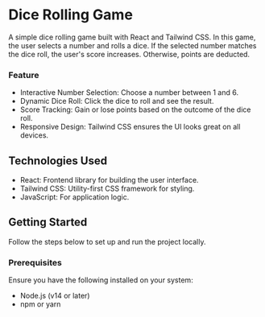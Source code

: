 <h1>Dice Rolling Game </h1>
<p>A simple dice rolling game built with React and Tailwind CSS. In this game, the user selects a number and rolls a dice. If the selected number matches the dice roll, the user's score increases. Otherwise, points are deducted.

<h3> Feature</h3>
<ul>
<li> Interactive Number Selection: Choose a number between 1 and 6.</li>
<li>Dynamic Dice Roll: Click the dice to roll and see the result.</li>
<li>Score Tracking: Gain or lose points based on the outcome of the dice roll.</li>
<li>Responsive Design: Tailwind CSS ensures the UI looks great on all devices.
</li>
</ul>

<h2>Technologies Used</h2>
<ul>
<li>React: Frontend library for building the user interface.</li>
<li>Tailwind CSS: Utility-first CSS framework for styling.</li>
<li>JavaScript: For application logic.</li>
</ul>

<h2>Getting Started</h2>
Follow the steps below to set up and run the project locally.

<h3>Prerequisites</h3>
Ensure you have the following installed on your system:
<ul>
<li>Node.js (v14 or later)
<li>npm or yarn
</ul>
